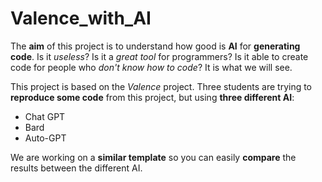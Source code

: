 # Valence_with_AI



The **aim** of this project is to understand how good is **AI** for **generating code**. 
Is it *useless*? Is it a *great tool* for programmers? Is it able to create code for people who *don't know how to code*? It is what we will see.

This project is based on the *Valence* project. Three students are trying to **reproduce some code** from this project, but using **three different AI**:
- Chat GPT
- Bard
- Auto-GPT






We are working on a **similar template** so you can easily **compare** the results between the different AI.
